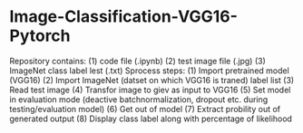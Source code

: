 # Image-Classification-VGG16-Pytorch

Repository contains:
  (1) code file (.ipynb)
  (2) test image file (.jpg)
  (3) ImageNet class label lest (.txt)
Sprocess steps:
  (1) Import pretrained model (VGG16)
  (2) Import ImageNet (datset on which VGG16 is traned) label list
  (3) Read test image
  (4) Transfor image to giev as input to VGG16
  (5) Set model in evaluation mode (deactive batchnormalization, dropout etc. during testing/evaluation model)
  (6) Get out of model
  (7) Extract probility out of generated output
  (8) Display class label along with percentage of likelihood

